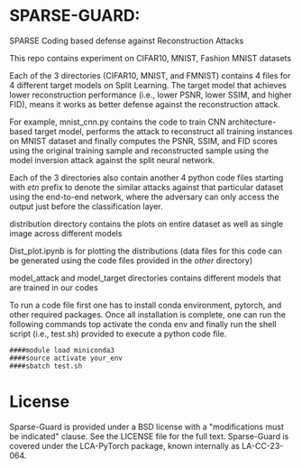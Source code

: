 # SPARSE-GUARD: 
SPARSE Coding based defense against Reconstruction Attacks

This repo contains experiment on CIFAR10, MNIST, Fashion MNIST datasets

Each of the 3 directories (CIFAR10, MNIST, and FMNIST) contains 4 files for 4 different target models on Split Learning. The target model that achieves lower reconstruction performance (i.e., lower PSNR, lower SSIM, and higher FID), means it works as better defense against the reconstruction attack. 

For example, mnist_cnn.py contains the code to train CNN architecture-based target model, performs the attack to reconstruct all training instances on MNIST dataset and finally computes the PSNR, SSIM, and FID scores using the original training sample and reconstructed sample using the model inversion attack against the split neural network. 


Each of the 3 directories also contain another 4 python code files starting with *etn* prefix to denote the similar attacks against that particular dataset using the end-to-end network, where the adversary can only access the output just before the classification layer.

distribution directory contains the plots on entire dataset as well as single image across different models

Dist_plot.ipynb is for plotting the distributions (data files for this code can be generated using the code files provided in the *other* directory)

model_attack and model_target directories contains different models that are trained in our codes

To run a code file first one has to install conda environment, pytorch, and other required packages.
Once all installation is complete, one can run the following commands top activate the conda env and finally run the shell script (i.e., test.sh) provided to execute a python code file.

```
####module load miniconda3
####source activate your_env
####sbatch test.sh
```

# License
Sparse-Guard is provided under a BSD license with a "modifications must be indicated" clause. See the LICENSE file for the full text. Sparse-Guard is covered under the LCA-PyTorch package, known internally as LA-CC-23-064.
